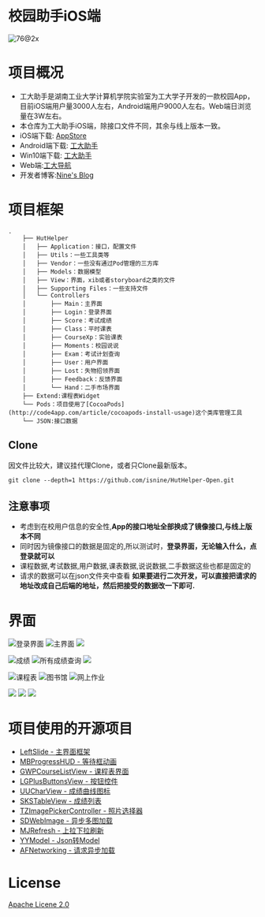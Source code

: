 # 校园助手iOS端
![76@2x](http://img.wxz.name/76@2x-1.png)
# 项目概况
- 工大助手是湖南工业大学计算机学院实验室为工大学子开发的一款校园App，目前iOS端用户量3000人左右，Android端用户9000人左右。Web端日浏览量在3W左右。
- 本仓库为工大助手iOS端，除接口文件不同，其余与线上版本一致。
- iOS端下载: [AppStore](https://itunes.apple.com/cn/app/gong-da-zhu-shou-hu-nan-gong/id1164848835)
- Android端下载: [工大助手](http://hugongda.top:8888/res/app/)
- Win10端下载: [工大助手](http://hugongda.top:8888/res/app/)
- Web端:[工大导航](http://hugongda.top:8888/)
- 开发者博客:[Nine's Blog](http://www.wxz.name)

# 项目框架
```
.
	├── HutHelper
	│   ├── Application：接口，配置文件
	│   ├── Utils：一些工具类等
	│   ├── Vendor：一些没有通过Pod管理的三方库
	│   ├── Models：数据模型
	│   ├── View：界面，xib或者storyboard之类的文件
	│   ├── Supporting Files：一些支持文件
	│   └── Controllers
	│       ├── Main：主界面
	│       ├── Login：登录界面
	│       ├── Score：考试成绩
	│       ├── Class：平时课表
	│       ├── CourseXp：实验课表
	│       ├── Moments：校园说说
	│       ├── Exam：考试计划查询
	│       ├── User：用户界面
	│       ├── Lost：失物招领界面
	│       ├── Feedback：反馈界面
	│       └── Hand：二手市场界面
	├── Extend:课程表Widget
	└── Pods：项目使用了[CocoaPods](http://code4app.com/article/cocoapods-install-usage)这个类库管理工具
	└── JSON:接口数据
```
## Clone
因文件比较大，建议挂代理Clone，或者只Clone最新版本。
```
git clone --depth=1 https://github.com/isnine/HutHelper-Open.git
```
## 注意事项
- 考虑到在校用户信息的安全性,**App的接口地址全部换成了镜像接口,与线上版本不同**
- 同时因为镜像接口的数据是固定的,所以测试时，**登录界面，无论输入什么，点登录就可以**
- 课程数据,考试数据,用户数据,课表数据,说说数据,二手数据这些也都是固定的
- 请求的数据可以在json文件夹中查看
**如果要进行二次开发，可以直接把请求的地址改成自己后端的地址，然后把接受的数据改一下即可.**

# 界面
![登录界面](http://img.wxz.name/github/20170426151539_vDkWXy_IMG_0909.png?imageView2/2/w/252/h/450/interlace/0/q/41)
![主界面](http://img.wxz.name/IMG_1364.png?imageView2/2/w/252/h/450/interlace/0/q/41)
![](http://img.wxz.name/github/20170426151539_Z47HZw_IMG_0904.png?imageView2/2/w/252/h/450/interlace/0/q/41)

![成绩](http://img.wxz.name/github/20170426151539_trlelR_IMG_0900.png?imageView2/2/w/252/h/450/interlace/0/q/41)
![所有成绩查询](http://img.wxz.name/github/20170426151539_oucdIa_IMG_0902.png?imageView2/2/w/252/h/450/interlace/0/q/41)
![](http://img.wxz.name/github/20170426153118_2dnEVn_IMG_0908.png?imageView2/2/w/252/h/450/interlace/0/q/41)

![课程表](http://img.wxz.name/github/20170426151539_FSbFF5_IMG_0898.png?imageView2/2/w/252/h/450/interlace/0/q/41)
![图书馆](http://img.wxz.name/%E5%B1%8F%E5%B9%95%E5%BF%AB%E7%85%A7%202016-11-06%2019.41.19.png?imageView2/2/w/252/h/450/interlace/0/q/41)
![网上作业](http://img.wxz.name/%E5%B1%8F%E5%B9%95%E5%BF%AB%E7%85%A7%202016-11-06%2019.41.41.png?imageView2/2/w/252/h/450/interlace/0/q/41)

![](http://img.wxz.name/github/20170426151539_zK1rOn_IMG_0906.png?imageView2/2/w/252/h/450/interlace/0/q/41)
![](http://img.wxz.name/github/20170426151539_3MUsyQ_IMG_0907.png?imageView2/2/w/252/h/450/interlace/0/q/41)
![](http://img.wxz.name/github/20170426151539_5ro9oG_IMG_0903.png?imageView2/2/w/252/h/450/interlace/0/q/41)

# 项目使用的开源项目
- [LeftSlide - 主界面框架](https://github.com/chennyhuang/LeftSlide)
- [MBProgressHUD - 等待框动画](https://github.com/jdg/MBProgressHUD)
- [GWPCourseListView - 课程表界面](https://github.com/GanWenpeng/GWPCourseListView)
- [LGPlusButtonsView - 按钮控件](https://github.com/Friend-LGA/LGPlusButtonsView)
- [UUCharView - 成绩曲线图标](https://github.com/ZhipingYang/UUChartView)
- [SKSTableView - 成绩列表](https://github.com/sakkaras/SKSTableView)
- [TZImagePickerController - 照片选择器](https://github.com/banchichen/TZImagePickerController)
- [SDWebImage - 异步多图加载](https://github.com/rs/SDWebImage)
- [MJRefresh - 上拉下拉刷新](https://github.com/CoderMJLee/MJRefresh)
- [YYModel - Json转Model](https://github.com/ibireme/YYModel)
- [AFNetworking - 请求异步加载](https://github.com/AFNetworking/AFNetworking)

# License
[Apache Licene 2.0](http://www.apache.org/licenses/LICENSE-2.0.html)



